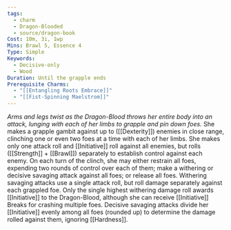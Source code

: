```yaml
---
tags:
  - charm
  - Dragon-Blooded
  - source/dragon-book
Cost: 10m, 3i, 1wp
Mins: Brawl 5, Essence 4
Type: Simple
Keywords:
  - Decisive-only
  - Wood
Duration: Until the grapple ends
Prerequisite Charms:
  - "[[Entangling Roots Embrace]]"
  - "[[Fist-Spinning Maelstrom]]"
---
```

*Arms and legs twist as the Dragon-Blood throws her entire body into an attack, lunging with each of her limbs to grapple and pin down foes.*
She makes a grapple gambit against up to ([[Dexterity]]) enemies in close range, clinching one or even two foes at a time with each of her limbs. She makes only one attack roll and [[Initiative]] roll against all enemies, but rolls ([[Strength]] + [[Brawl]]) separately to establish control against each enemy. On each turn of the clinch, she may either restrain all foes, expending two rounds of control over each of them; make a withering or decisive savaging attack against all foes; or release all foes. Withering savaging attacks use a single attack roll, but roll damage separately against each grappled foe. Only the single highest withering damage roll awards [[Initiative]] to the Dragon-Blood, although she can receive [[Initiative]] Breaks for crashing multiple foes. Decisive savaging attacks divide her [[Initiative]] evenly among all foes (rounded up) to determine the damage rolled against them, ignoring [[Hardness]].